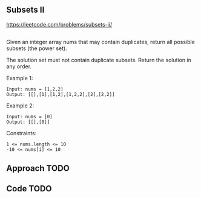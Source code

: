 
## Subsets II

https://leetcode.com/problems/subsets-ii/

##

Given an integer array nums that may contain duplicates, return all possible subsets (the power set).

The solution set must not contain duplicate subsets. Return the solution in any order.

Example 1:
```
Input: nums = [1,2,2]
Output: [[],[1],[1,2],[1,2,2],[2],[2,2]]
```
Example 2:
```
Input: nums = [0]
Output: [[],[0]]
```

Constraints:
```
1 <= nums.length <= 10
-10 <= nums[i] <= 10
```

## Approach TODO

## Code TODO



